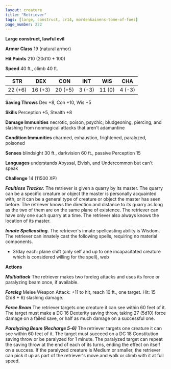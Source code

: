 ```yaml
---
layout: creature
title: "Retriever"
tags: [large, construct, cr14, mordenkainens-tome-of-foes]
page_number: 222
---
```


**Large construct, lawful evil**

**Armor Class** 19 (natural armor)

**Hit Points** 210  (20d10 + 100)

**Speed** 40 ft., climb 40 ft.

|   STR   |   DEX   |   CON   |   INT   |   WIS   |   CHA   |
|:-------:|:-------:|:-------:|:-------:|:-------:|:-------:|
| 22 (+6) | 16 (+3) | 20 (+5) | 3 (-3) | 11 (0) | 4 (-3) |

**Saving Throws** Dex +8, Con +10, Wis +5

**Skills** Perception +5, Stealth +8

**Damage Immunities** necrotic, poison, psychic; bludgeoning, piercing, and slashing from nonmagical attacks that aren't adamantine

**Condition Immunities** charmed, exhaustion, frightened, paralyzed, poisoned

**Senses** blindsight 30 ft., darkvision 60 ft., passive Perception 15

**Languages** understands Abyssal, Elvish, and Undercommon but can't speak

**Challenge** 14 (11500 XP)

***Faultless Tracker.*** The retriever is given a quarry by its master. The quarry can be a specific creature or object the master is personally acquainted with, or it can be a general type of creature or object the master has seen before. The retriever knows the direction and distance to its quarry as long as the two of them are on the same plane of existence. The retriever can have only one such quarry at a time. The retriever also always knows the location of its master.

***Innate Spellcasting.*** The retriever's innate spellcasting ability is Wisdom. The retriever can innately cast the following spells, requiring no material components.
* 3/day each: plane shift (only self and up to one incapacitated creature which is considered willing for the spell), web

**Actions**

***Multiattack*** The retriever makes two foreleg attacks and uses its force or paralyzing beam once, if available.

***Foreleg*** Melee Weapon Attack: +11 to hit, reach 10 ft., one target. Hit: 15 (2d8 + 6) slashing damage.

***Force Beam*** The retriever targets one creature it can see within 60 feet of it. The target must make a DC 16 Dexterity saving throw, taking 27 (5d10) force damage on a failed save, or half as much damage on a successful one.

***Paralyzing Beam (Recharge 5-6)*** The retriever targets one creature it can see within 60 feet of it. The target must succeed on a DC 18 Constitution saving throw or be paralyzed for 1 minute. The paralyzed target can repeat the saving throw at the end of each of its turns, ending the effect on itself on a success.
If the paralyzed creature is Medium or smaller, the retriever can pick it up as part of the retriever's move and walk or climb with it at full speed.